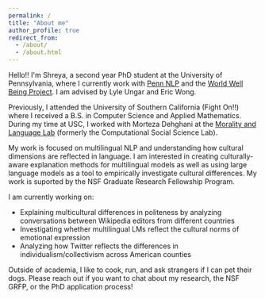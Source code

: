 ```yaml
---
permalink: /
title: "About me"
author_profile: true
redirect_from: 
  - /about/
  - /about.html
---
```


Hello!! I'm Shreya, a second year PhD student at the University of Pennsylvania, where I currently work with [Penn NLP](https://nlp.cis.upenn.edu/) and the [World Well Being Project](https://wwbp.org/). I am advised by Lyle Ungar and Eric Wong. 

Previously, I attended the University of Southern California (Fight On!!) where I received a B.S. in Computer Science and Applied Mathematics. During my time at USC, I worked with Morteza Dehghani at the [Morality and Language Lab](https://www.mola-lab.org/) (formerly the Computational Social Science Lab).

My work is focused on multilingual NLP and understanding how cultural dimensions are reflected in language. I am interested in creating culturally-aware explanation methods for multilingual models as well as using large language models as a tool to empirically investigate cultural differences. My work is suported by the NSF Graduate Research Fellowship Program. 

I am currently working on: 
 - Explaining multicultural differences in politeness by analyzing conversations between Wikipedia editors from different countries
 - Investigating whether multilingual LMs reflect the cultural norms of emotional expression
 - Analyzing how Twitter reflects the differences in individualism/collectivism across American counties


Outside of academia, I like to cook, run, and ask strangers if I can pet their dogs. Please reach out if you want to chat about my research, the NSF GRFP, or the PhD application process!